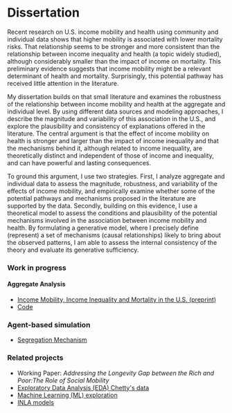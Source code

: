 
# Dissertation

Recent research on U.S. income mobility and health using community and individual data shows that higher mobility is associated with lower mortality risks. That relationship seems to be stronger and more consistent than the relationship between income inequality and health (a topic widely studied), although considerably smaller than the impact of income on mortality. This preliminary evidence suggests that income mobility might be a relevant determinant of health and mortality. Surprisingly, this potential pathway has received little attention in the literature.

My dissertation builds on that small literature and examines the robustness of the relationship between income mobility and health at the aggregate and individual level. By using different data sources and modeling approaches, I describe the magnitude and variability of this association in the U.S., and explore the plausibility and consistency of explanations offered in the literature. The central argument is that the effect of income mobility on health is stronger and larger than the impact of income inequality and that the mechanisms behind it, although related to income inequality, are theoretically distinct and independent of those of income and inequality, and can have powerful and lasting consequences.

To ground this argument, I use two strategies. First, I analyze aggregate and individual data to assess the magnitude, robustness, and variability of the effects of income mobility, and empirically examine whether some of the potential pathways and mechanisms proposed in the literature are supported by the data. Secondly, building on this evidence, I use a theoretical model to assess the conditions and plausibility of the potential mechanisms involved in the association between income mobility and health. By formulating a generative model, where I precisely define (represent) a set of mechanisms (causal relationships) likely to bring about the observed patterns, I am able to assess the internal consistency of the theory and evaluate its generative sufficiency.

###  Work in progress

#### Aggregate Analysis

- [Income Mobility, Income Inequality and Mortality in the U.S. (preprint)](https://osf.io/preprints/socarxiv/gdz2a)
- [Code](ch02)

### Agent-based simulation

- [Segregation Mechanism](ch04/notebooks/segregation.ipynb)

### Related projects

- Working Paper: *Addressing the Longevity Gap between the Rich and Poor:The Role of Social Mobility*
 - [Exploratory Data Analysis (EDA) Chetty's data](related_projects/notebooks/eda_chetty.ipynb)
 - [Machine Learning (ML) exploration](related_projects/notebooks/ml_chetty.ipynb)
 - [INLA models](related_projects/notebooks/inla_chetty_quartiles.ipynb)


